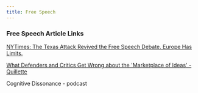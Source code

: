 ```yaml
---
title: Free Speech
---
```


### Free Speech Article Links

[NYTimes: The Texas Attack Revived the Free Speech Debate. Europe Has Limits.](https://www.nytimes.com/2019/08/06/world/europe/el-paso-shooting-freedom-of-speech.html)

[What Defenders and Critics Get Wrong about the 'Marketplace of Ideas' - Quillette](https://quillette.com/2019/06/24/what-defenders-and-critics-get-wrong-about-the-marketplace-of-ideas/)

Cognitive Dissonance - podcast

